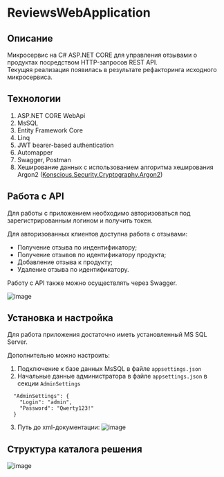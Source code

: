 # ReviewsWebApplication
## Описание
Микросервис на C# ASP.NET CORE для управления отзывами о продуктах посредством HTTP-запросов REST API.</br>
Текущяя реализация появилась в результате рефакторинга исходного микросервиса.

## Технологии
1. ASP.NET CORE WebApi
2. MsSQL
3. Entity Framework Core
4. Linq
5. JWT bearer-based authentication
6. Automapper
7. Swagger, Postman
8. Хеширование данных с использованием алгоритма хеширования Argon2 ([Konscious.Security.Cryptography.Argon2](https://github.com/kmaragon/Konscious.Security.Cryptography))

## Работа с API
Для работы с приложением необходимо авторизоваться под зарегистрированным логином и получить токен.

Для авторизованных клиентов доступна работа с отзывами:
- Получение отзыва по индентификатору; 
- Получение отзывов по идентификатору продукта;
- Добавление отзыва к продукту;
- Удаление отзыва по идентификатору.

Работу с API также можно осуществлять через Swagger.

![image](https://github.com/user-attachments/assets/be5ba423-6a07-445b-97ab-babd2239c7d5)


## Установка и настройка
Для работа приложения достаточно иметь установленный MS SQL Server.

Дополнительно можно настроить:
1. Подключение к базе данных MsSQL в файле `appsettings.json`
2. Начальные данные администратора  в файле `appsettings.json` в секции `AdminSettings`
```
  "AdminSettings": {
    "Login": "admin",
    "Password": "Qwerty123!"
  }
```
3. Путь до xml-документации:
![image](https://github.com/user-attachments/assets/c1761433-6182-448e-8683-dff25a0f0ec7)

## Структура каталога решения
![image](https://github.com/user-attachments/assets/f3bb4763-16c2-481d-b2ff-f43d37974704)



